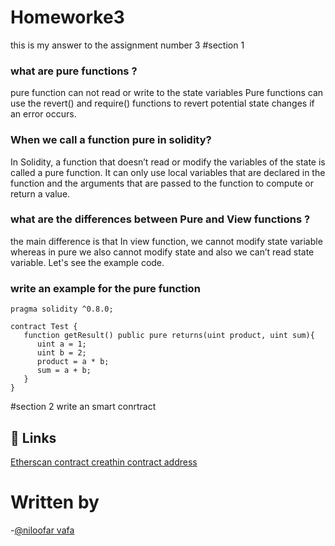 
# Homeworke3

this is my answer to the assignment number 3 
#section 1 
### what are pure functions ?
pure function can not read or write to the state variables
Pure functions can use the revert() and require() functions to revert potential state changes if an error occurs.
### When we call a function pure in solidity?
In Solidity, a function that doesn’t read or modify the variables of the state is called a pure function. It can only use local variables that are declared in the function and the arguments that are passed to the function to compute or return a value.
### what are the differences between Pure and View functions ?
the main difference is that In view function, we cannot modify state variable whereas in pure we also cannot modify state and also we can’t read state variable. Let's see the example code.
### write an example for the pure function 

```solidity
pragma solidity ^0.8.0;

contract Test {
   function getResult() public pure returns(uint product, uint sum){
      uint a = 1; 
      uint b = 2;
      product = a * b;
      sum = a + b; 
   }
}
```
#section 2 
write an smart conrtract 
## 🔗 Links
[Etherscan contract creathin ](https://goerli.etherscan.io/address/0x977406e54d76f96c876c41bce248f0a26569c8c1)
[contract address](https://goerli.etherscan.io/0x977406E54D76F96C876c41bce248F0A26569C8c1)
# Written by 
-[@niloofar vafa](https://github.com/niloofarvafa)
